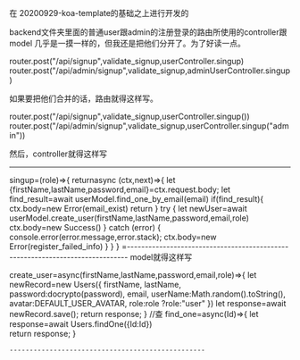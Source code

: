 在 20200929-koa-template的基础之上进行开发的


backend文件夹里面的普通user跟admin的注册登录的路由所使用的controller跟model
几乎是一摸一样的，但我还是把他们分开了。为了好读一点。

router.post("/api/signup",validate_signup,userController.singup)
router.post("/api/admin/signup",validate_signup,adminUserController.singup)

如果要把他们合并的话，路由就得这样写。

router.post("/api/signup",validate_signup,userController.singup())
router.post("/api/admin/signup",validate_signup,userController.singup("admin"))


然后，controller就得这样写

---------------------------------------------------------------------------------


singup=(role)=>{
    returnasync (ctx,next)=>{
        let {firstName,lastName,password,email}=ctx.request.body;
        let find_result=await userModel.find_one_by_email(email)
        if(find_result){   
            ctx.body=new Error(email_exist)
            return
        }
        try {
            let newUser=await userModel.create_user(firstName,lastName,password,email,role)
            ctx.body=new Success()
        } catch (error) {
            console.error(error.message,error.stack);
            ctx.body=new Error(register_failed_info)
        }
    }
}
=------------------------------------------------------------------------------
model就得这样写

create_user=async(firstName,lastName,password,email,role)=>{
        let newRecord=new Users({
            firstName,
            lastName,
            password:docrypto(password),
            email,
            userName:Math.random().toString(),
            avatar:DEFAULT_USER_AVATAR,
            role:role ?role:"user"
        })
        let response=await newRecord.save();
        return response;
    }
    //查
    find_one=async(Id)=>{
        let response=await Users.findOne({Id:Id})  
        return response;
    }

    -------------------------------------------------

